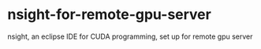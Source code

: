 # nsight-for-remote-gpu-server
nsight, an eclipse IDE for CUDA programming, set up for remote gpu server 
